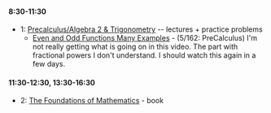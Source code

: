 #### 8:30-11:30
* 1: [Precalculus/Algebra 2 & Trigonometry](http://jackwatt.com/math_you_need#1---precalculusalgebra-2--trigonometry) -- lectures + practice problems
    * [Even and Odd Functions Many Examples](https://youtu.be/WJvwUaRQdiY?list=PL4FB17E5C77DCCE69) - (5/162: PreCalculus)
    I'm not really getting what is going on in this video. The part with fractional powers I don't understand. I should watch this again in a few days. 
    
#### 11:30-12:30, 13:30-16:30
* 2: [The Foundations of Mathematics](https://www.goodreads.com/book/show/23336534-the-foundations-of-mathematics) - book

